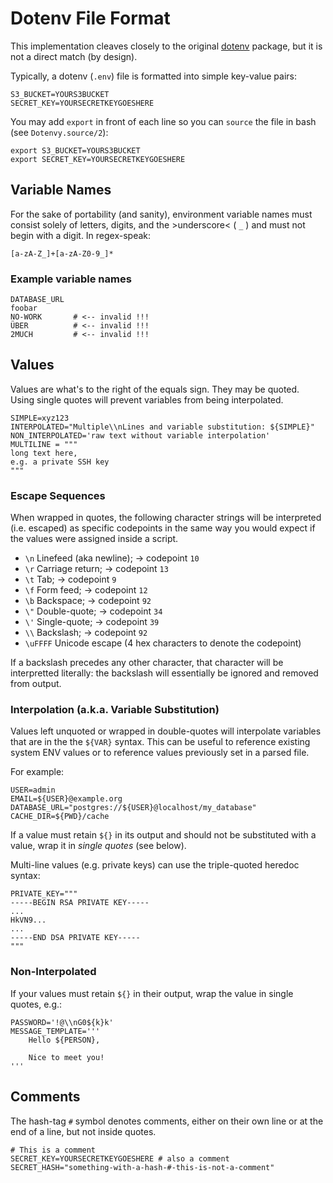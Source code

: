 # Dotenv File Format

This implementation cleaves closely to the original [dotenv](https://github.com/bkeepers/dotenv) package, but it is not a direct match (by design).

Typically, a dotenv (`.env`) file is formatted into simple key-value pairs:

    S3_BUCKET=YOURS3BUCKET
    SECRET_KEY=YOURSECRETKEYGOESHERE

You may add `export` in front of each line so you can `source` the file in bash (see `Dotenvy.source/2`):

    export S3_BUCKET=YOURS3BUCKET
    export SECRET_KEY=YOURSECRETKEYGOESHERE

## Variable Names

For the sake of portability (and sanity), environment variable names must
consist solely of letters, digits, and the &gt;underscore&lt; ( `_` ) and
must not begin with a digit. In regex-speak:

    [a-zA-Z_]+[a-zA-Z0-9_]*

### Example variable names

    DATABASE_URL
    foobar
    NO-WORK       # <-- invalid !!!
    ÜBER          # <-- invalid !!!
    2MUCH         # <-- invalid !!!

## Values

Values are what's to the right of the equals sign. They may be quoted.
Using single quotes will prevent variables from being interpolated.

    SIMPLE=xyz123
    INTERPOLATED="Multiple\\nLines and variable substitution: ${SIMPLE}"
    NON_INTERPOLATED='raw text without variable interpolation'
    MULTILINE = """
    long text here,
    e.g. a private SSH key
    """

### Escape Sequences

When wrapped in quotes, the following character strings will be interpreted
(i.e. escaped) as specific codepoints in the same way you would expect if the
values were assigned inside a script.

- `\n` Linefeed (aka newline); -> codepoint `10`
- `\r` Carriage return; -> codepoint `13`
- `\t` Tab; -> codepoint `9`
- `\f` Form feed; -> codepoint `12`
- `\b` Backspace; -> codepoint `92`
- `\"` Double-quote; -> codepoint `34`
- `\'` Single-quote; -> codepoint `39`
- `\\` Backslash; -> codepoint `92`
- `\uFFFF` Unicode escape (4 hex characters to denote the codepoint)

If a backslash precedes any other character, that character will be interpretted
literally: the backslash will essentially be ignored and removed from output.

### Interpolation (a.k.a. Variable Substitution)

Values left unquoted or wrapped in double-quotes will interpolate variables
that are in the the `${VAR}` syntax. This can be useful to reference existing
system ENV values or to reference values previously set in a parsed file.

For example:

    USER=admin
    EMAIL=${USER}@example.org
    DATABASE_URL="postgres://${USER}@localhost/my_database"
    CACHE_DIR=${PWD}/cache

If a value must retain `${}` in its output and should not be substituted with
a value, wrap it in *single quotes* (see below).

Multi-line values (e.g. private keys) can use the triple-quoted heredoc syntax:

    PRIVATE_KEY="""
    -----BEGIN RSA PRIVATE KEY-----
    ...
    HkVN9...
    ...
    -----END DSA PRIVATE KEY-----
    """

### Non-Interpolated

If your values must retain `${}` in their output, wrap the value in single quotes, e.g.:

    PASSWORD='!@\\nG0${k}k'
    MESSAGE_TEMPLATE='''
        Hello ${PERSON},

        Nice to meet you!
    '''

## Comments

The hash-tag `#` symbol denotes comments, either on their own line or at the end
of a line, but not inside quotes.

    # This is a comment
    SECRET_KEY=YOURSECRETKEYGOESHERE # also a comment
    SECRET_HASH="something-with-a-hash-#-this-is-not-a-comment"
